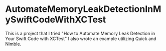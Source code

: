 # AutomateMemoryLeakDetectionInMySwiftCodeWithXCTest
This is a project that I tried "How to Automate Memory Leak Detection in Your Swift Code with XCTest" I also wrote an example utilizing Quick and Nimble.
